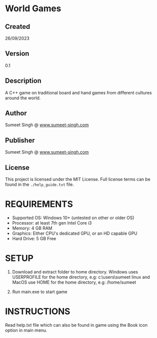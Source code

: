 # World Games

## Created
26/09/2023

## Version
0.1

## Description
A C++ game on traditional board and hand games from different cultures around the world.

## Author
Sumeet Singh @ www.sumeet-singh.com

## Publisher
Sumeet Singh @ www.sumeet-singh.com 

## License
This project is licensed under the MIT License. 
Full license terms can be found in the `./help_guide.txt` file.


# REQUIREMENTS

* Supported OS: Windows 10+ (untested on other or older OS)
* Processor: at least 7th gen Intel Core i3 
* Memory: 4 GB RAM
* Graphics: Either CPU's dedicated GPU, or an HD capable GPU
* Hard Drive: 5 GB Free


# SETUP

1. Download and extract folder to home directory.
Windows uses USERPROFILE for the home directory, e.g: c:\users\sumeet
linux and MacOS use HOME for the home directory, e.g: /home/sumeet

2. Run main.exe to start game


# INSTRUCTIONS

Read help.txt file which can also be found in game using the Book icon option in main menu.

